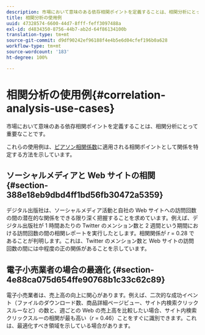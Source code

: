 ```yaml
---
description: 市場において意味のある依存相関ポイントを定義することは、相関分析にとって重要なことです。
title: 相関分析の使用例
uuid: 47328574-6600-44d7-8fff-feff3097488a
exl-id: d4834350-8756-44b7-ab2d-64f86134100b
translation-type: tm+mt
source-git-commit: d9df90242ef96188f4e4b5e6d04cfef196b0a628
workflow-type: tm+mt
source-wordcount: '183'
ht-degree: 100%

---
```


# 相関分析の使用例{#correlation-analysis-use-cases}

市場において意味のある依存相関ポイントを定義することは、相関分析にとって重要なことです。

これらの使用例は、[ピアソン相関係数](../../../../home/c-get-started/c-analysis-vis/c-correlation-analysis/c-correlation-pearsons.md#concept-5996cb8c89fd4df5b47b7318e7a1d29c)に適用される相関ポイントとして関係を特定する方法を示しています。

## ソーシャルメディアと Web サイトの相関 {#section-388e18eb9dbd4ff1bd56fb30472a5359}

デジタル出版社は、ソーシャルメディア活動と自社の Web サイトへの訪問回数の間の潜在的な関係をできる限り深く把握することを求めています。例えば、デジタル出版社が 1 時間あたりの Twitter のメンション数と 2 週間という期間における訪問回数の間の相関レポートを実行したとします。相関関係が *r* = 0.28 であることが判明します。これは、Twitter のメンション数と Web サイトの訪問回数の間には中程度の正の関係があることを示しています。

## 電子小売業者の場合の最適化  {#section-4e88ca075d654ffe90768b1c33c62c89}

電子小売業者は、売上高の向上に関心があります。例えば、二次的な成功イベント（ファイルのダウンロード数、商品詳細ページビュー、サイト内検索クリックスルーなど）の数と、週ごとの Web の売上高を比較したい場合、サイト内検索クリックスルーの相関が最も高い（*r* = 0.46）ことをすぐに識別できます。これは、最適化すべき領域を示している場合があります。
